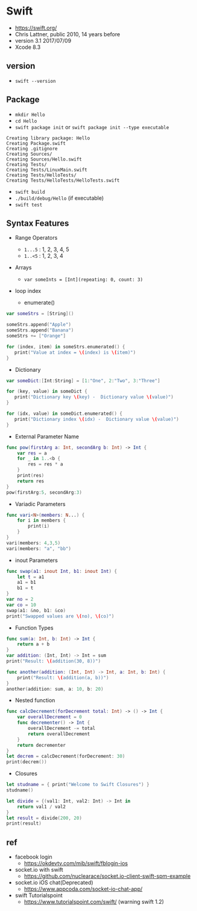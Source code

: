 # Swift
- https://swift.org/
- Chris Lattner, public 2010, 14 years before
- version 3.1 2017/07/09
- Xcode 8.3

## version
- `swift --version`

## Package
- `mkdir Hello`
- `cd Hello`
- `swift package init` or `swift package init --type executable`
```
Creating library package: Hello
Creating Package.swift
Creating .gitignore
Creating Sources/
Creating Sources/Hello.swift
Creating Tests/
Creating Tests/LinuxMain.swift
Creating Tests/HelloTests/
Creating Tests/HelloTests/HelloTests.swift
```
- `swift build`
- `./build/debug/Hello` (if executable)
- `swift test`

## Syntax Features
- Range Operators
  - `1...5` : 1, 2, 3, 4, 5
  - `1..<5` : 1, 2, 3, 4

- Arrays
  - `var someInts = [Int](repeating: 0, count: 3)`

- loop index
  - enumerate()

```swift
var someStrs = [String]()

someStrs.append("Apple")
someStrs.append("Banana")
someStrs += ["Orange"]

for (index, item) in someStrs.enumerated() {
   print("Value at index = \(index) is \(item)")
}
```

- Dictionary

```swift
var someDict:[Int:String] = [1:"One", 2:"Two", 3:"Three"]

for (key, value) in someDict {
   print("Dictionary key \(key) -  Dictionary value \(value)")
}

for (idx, value) in someDict.enumerated() {
   print("Dictionary index \(idx) -  Dictionary value \(value)")
}
```

- External Parameter Name

```swift
func pow(firstArg a: Int, secondArg b: Int) -> Int {
    var res = a
    for _ in 1..<b {
        res = res * a
    }
    print(res)
    return res
}
pow(firstArg:5, secondArg:3)
```

- Variadic Parameters

```swift
func vari<N>(members: N...) {
    for i in members {
        print(i)
    }
}
vari(members: 4,3,5)
vari(members: "a", "bb")
```

- inout Parameters

```swift
func swap(a1: inout Int, b1: inout Int) {
    let t = a1
    a1 = b1
    b1 = t
}
var no = 2
var co = 10
swap(a1: &no, b1: &co)
print("Swapped values are \(no), \(co)")
```

- Function Types

```swift
func sum(a: Int, b: Int) -> Int {
    return a + b
}
var addition: (Int, Int) -> Int = sum
print("Result: \(addition(30, 8))")

func another(addition: (Int, Int) -> Int, a: Int, b: Int) {
    print("Result: \(addition(a, b))")
}
another(addition: sum, a: 10, b: 20)
```

- Nested function

```swift
func calcDecrement(forDecrement total: Int) -> () -> Int {
    var overallDecrement = 0
    func decrementer() -> Int {
        overallDecrement -= total
        return overallDecrement
    }
    return decrementer
}
let decrem = calcDecrement(forDecrement: 30)
print(decrem())
```

- Closures

```swift
let studname = { print("Welcome to Swift Closures") }
studname()

let divide = {(val1: Int, val2: Int) -> Int in
    return val1 / val2
}
let result = divide(200, 20)
print(result)
```

## ref
- facebook login
  - https://okdevtv.com/mib/swift/fblogin-ios
- socket.io with swift
  - https://github.com/nuclearace/socket.io-client-swift-spm-example
- socket.io iOS chat(Deprecated)
  - https://www.appcoda.com/socket-io-chat-app/
- swift Tutorialspoint
  - https://www.tutorialspoint.com/swift/ (warning swift 1.2)
